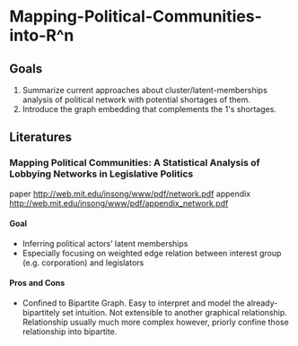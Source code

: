 # Mapping-Political-Communities-into-R^n
## Goals 
1. Summarize current approaches about cluster/latent-memberships analysis of political network with potential shortages of them. 
2. Introduce the graph embedding that complements the 1's shortages.

## Literatures
### Mapping Political Communities: A Statistical Analysis of Lobbying Networks in Legislative Politics
paper http://web.mit.edu/insong/www/pdf/network.pdf
appendix http://web.mit.edu/insong/www/pdf/appendix_network.pdf

#### Goal
- Inferring political actors’ latent memberships
- Especially focusing on weighted edge relation between interest group (e.g. corporation) and legislators 
#### Pros and Cons
- Confined to Bipartite Graph. Easy to interpret and model the already-bipartitely set intuition. Not extensible to another graphical relationship. Relationship usually much more complex however, priorly confine those relationship into bipartite. 
